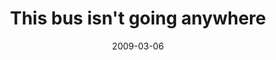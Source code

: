 ---
layout: base.njk
title : 'This bus isn&#39;t going anywhere' 
view_title : 'This bus isn&#39;t going anywhere' 
year : '2009' 
date : '2009-03-06' 
img_file : '/drawing/thisbusisntgoinganywhere.png' 
html_file : 'thisbusisntgoinganywhere' 
next_html : 'holycrapareyouforreal.html' 
year_order : '74' 
permalink : "title/{{html_file}}.html"
---